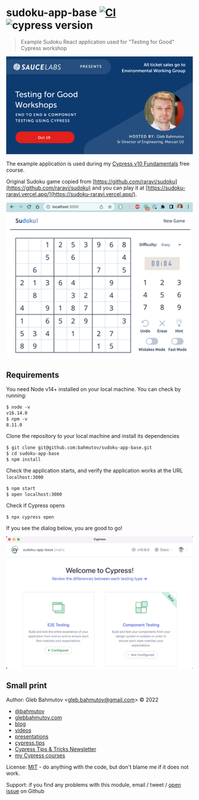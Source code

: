 # sudoku-app-base [![CI](https://github.com/bahmutov/sudoku-app-base/actions/workflows/ci.yml/badge.svg?branch=main)](https://github.com/bahmutov/sudoku-app-base/actions/workflows/ci.yml) ![cypress version](https://img.shields.io/badge/cypress-10.8.0-brightgreen)

> Example Sudoku React application used for "Testing for Good" Cypress workshop

![Testing for Good workshop](./images/testing-for-good.png)

The example application is used during my [Cypress v10 Fundamentals](https://cypress.tips/courses) free course.

Original Sudoku game copied from [https://github.com/raravi/sudoku](https://github.com/raravi/sudoku) and you can play it at [https://sudoku-raravi.vercel.app/](https://sudoku-raravi.vercel.app/).

![Sudoku application running locally](./images/app.png)

## Requirements

You need Node v14+ installed on your local machine. You can check by running:

```
$ node -v
v16.14.0
$ npm -v
8.11.0
```

Clone the repository to your local machine and install its dependencies

```
$ git clone git@github.com:bahmutov/sudoku-app-base.git
$ cd sudoku-app-base
$ npm install
```

Check the application starts, and verify the application works at the URL `localhost:3000`

```
$ npm start
$ open localhost:3000
```

Check if Cypress opens

```
$ npx cypress open
```

If you see the dialog below, you are good to go!

![Cypress opens](./images/opens.png)

## Small print

Author: Gleb Bahmutov &lt;gleb.bahmutov@gmail.com&gt; &copy; 2022

- [@bahmutov](https://twitter.com/bahmutov)
- [glebbahmutov.com](https://glebbahmutov.com)
- [blog](https://glebbahmutov.com/blog)
- [videos](https://www.youtube.com/glebbahmutov)
- [presentations](https://slides.com/bahmutov)
- [cypress.tips](https://cypress.tips)
- [Cypress Tips & Tricks Newsletter](https://cypresstips.substack.com/)
- [my Cypress courses](https://cypress.tips/courses)

License: [MIT](./LICENSE.md) - do anything with the code, but don't blame me if it does not work.

Support: if you find any problems with this module, email / tweet /
[open issue](https://github.com/bahmutov/sudoku-app/issues) on Github
